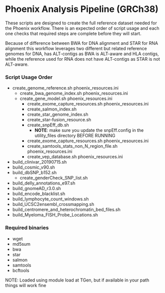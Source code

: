 # Phoenix Analysis Pipeline (GRCh38)

These scripts are designed to create the full reference dataset needed for the Phoenix workflow. 
There is an expected order of script usage and each one checks that required steps are complete 
before they will start.

Because of difference between BWA for DNA alignment and STAR for RNA alignment this workflow leverages 
two different but related reference genomes for DNA, has ALT-contigs as BWA is ALT-aware and HLA contigs, 
while the reference used for RNA does not have ALT-contigs as STAR is not ALT-aware.

### Script Usage Order
* create_genome_reference.sh phoenix_resources.ini
  * create_bwa_genome_index.sh phoenix_resources.ini
  * create_gene_model.sh phoenix_resources.ini
    * create_exome_capture_resources.sh phoenix_resources.ini
    * create_salmon_index.sh
    * create_star_genome_index.sh
    * create_star-fusion_resource.sh
    * create_snpEff_db.sh
      * **NOTE**: make sure you update the snpEff.config in the utility_files directory BEFORE RUNNING
    * create_exome_capture_resources.sh phoenix_resources.ini
    * create_samtools_stats_non_N_region_file.sh phoenix_resources.ini
    * create_vep_database.sh phoenix_resources.ini
* build_clinivar_20190715.sh
* build_cosmic_v90.sh
* build_dbSNP_b152.sh
  * create_genderCheck_SNP_list.sh
* build_delly_annotations_e97.sh
* build_gnomeAD_r3.0.sh
* build_encode_blacklist.sh
* build_lymphocyte_count_windows.sh
* build_UCSC2ensembl_crossmapping.sh
* build_centromere_and_heterochromatin_bed_files.sh
* build_Myeloma_FISH_Probe_Locations.sh

### Required binaries
* wget
* md5sum
* bwa
* star
* salmon
* samtools
* bcftools

NOTE: Loaded using module load at TGen, but if available in your path things will work fine

